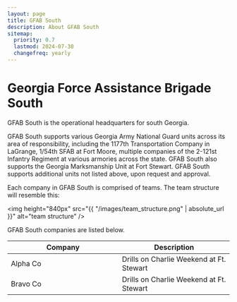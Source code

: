 ```yaml
---
layout: page
title: GFAB South
description: About GFAB South
sitemap:
  priority: 0.7
  lastmod: 2024-07-30
  changefreq: yearly
---
```

<!-- <span class="image center"><img src="{{ "/images/1bde-creat.png" | absolute_url }}" alt="" /></span> -->

# Georgia Force Assistance Brigade South 

GFAB South is the operational headquarters for south Georgia. 

GFAB South supports various Georgia Army National Guard units across its  area of responsibility, including the 1177th Transportation Company in LaGrange, 1/54th SFAB at Fort Moore, multiple companies of the 2-121st Infantry Regiment at various armories across the state. GFAB South also supports the Georgia Marksmanship Unit at Fort Stewart. GFAB South supports additional units not listed above, upon request and approval.

Each company in GFAB South is comprised of teams.  The team structure will resemble this: 

<img height="840px" src="{{ "/images/team_structure.png" | absolute_url }}" alt="team structure" />

GFAB South companies are listed below.

<table style="width: 100%;">
    <thead>
        <tr>
            <th style="width: 50%;">Company</th>
            <th style="width: 50%;">Description</th>
        </tr>
    </thead>
    <tbody>
        <tr>
            <td>Alpha Co</td>
            <td>Drills on Charlie Weekend at Ft. Stewart</td>
        </tr>
        <tr>
            <td>Bravo Co</td>
            <td>Drills on Charlie Weekend at Ft. Stewart</td>
        </tr>
    </tbody>
</table>
